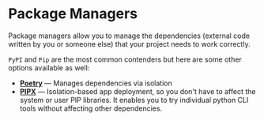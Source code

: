 # Package Managers

Package managers allow you to manage the dependencies (external code written by you or someone else) that your project needs to work correctly.

`PyPI` and `Pip` are the most common contenders but here are some other options available as well:

 - [**Poetry**](https://python-poetry.org/) — Manages dependencies via isolation
 - [**PIPX**](https://github.com/pypa/pipx) — Isolation-based app deployment, so you don't have to affect the system or user PIP libraries. It enables you to try individual python CLI tools without affecting other dependencies.
